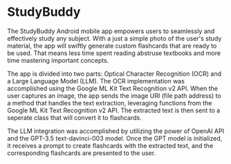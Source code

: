 # StudyBuddy
The StudyBuddy Android mobile app empowers users to seamlessly and effectively study any subject. With a just a simple photo of the user's study material, the app will swiftly
generate custom flashcards that are ready to be used. That means less time spent reading abstruse textbooks and more time mastering important concepts.

The app is divided into two parts: Optical Character Recognition (OCR) and a Large Language Model (LLM). The OCR implementation was accomplished using the Google ML Kit Text
Recognition v2 API. When the user captures an image, the app sends the image URI (file path address) to a method that handles the text extraction, leveraging functions from the 
Google ML Kit Text Recognition v2 API. The extracted text is then sent to a seperate class that will convert it to flashcards. 

The LLM integration was accomplished by utilizing the power of OpenAI API and the GPT-3.5 text-davinci-003 model. Once the GPT model is initialized, it receives a prompt to create 
flashcards with the extracted text, and the corresponding flashcards are presented to the user.
